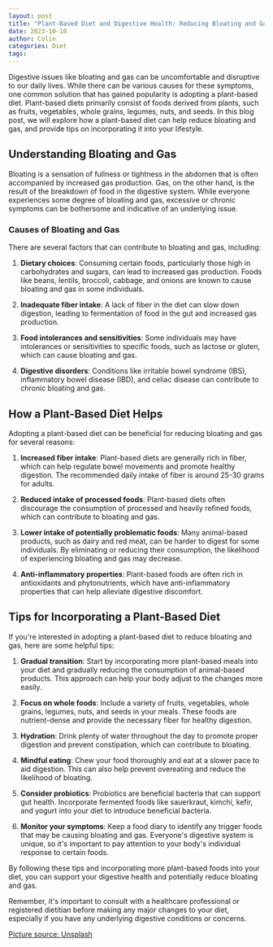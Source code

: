 ```yaml
---
layout: post
title: "Plant-Based Diet and Digestive Health: Reducing Bloating and Gas"
date: 2023-10-10
author: Colin
categories: Diet
tags: 
---
```


Digestive issues like bloating and gas can be uncomfortable and disruptive to our daily lives. While there can be various causes for these symptoms, one common solution that has gained popularity is adopting a plant-based diet. Plant-based diets primarily consist of foods derived from plants, such as fruits, vegetables, whole grains, legumes, nuts, and seeds. In this blog post, we will explore how a plant-based diet can help reduce bloating and gas, and provide tips on incorporating it into your lifestyle.

## Understanding Bloating and Gas

Bloating is a sensation of fullness or tightness in the abdomen that is often accompanied by increased gas production. Gas, on the other hand, is the result of the breakdown of food in the digestive system. While everyone experiences some degree of bloating and gas, excessive or chronic symptoms can be bothersome and indicative of an underlying issue.

### Causes of Bloating and Gas

There are several factors that can contribute to bloating and gas, including:

1. **Dietary choices**: Consuming certain foods, particularly those high in carbohydrates and sugars, can lead to increased gas production. Foods like beans, lentils, broccoli, cabbage, and onions are known to cause bloating and gas in some individuals.

2. **Inadequate fiber intake**: A lack of fiber in the diet can slow down digestion, leading to fermentation of food in the gut and increased gas production.

3. **Food intolerances and sensitivities**: Some individuals may have intolerances or sensitivities to specific foods, such as lactose or gluten, which can cause bloating and gas.

4. **Digestive disorders**: Conditions like irritable bowel syndrome (IBS), inflammatory bowel disease (IBD), and celiac disease can contribute to chronic bloating and gas.

## How a Plant-Based Diet Helps

Adopting a plant-based diet can be beneficial for reducing bloating and gas for several reasons:

1. **Increased fiber intake**: Plant-based diets are generally rich in fiber, which can help regulate bowel movements and promote healthy digestion. The recommended daily intake of fiber is around 25-30 grams for adults.

2. **Reduced intake of processed foods**: Plant-based diets often discourage the consumption of processed and heavily refined foods, which can contribute to bloating and gas.

3. **Lower intake of potentially problematic foods**: Many animal-based products, such as dairy and red meat, can be harder to digest for some individuals. By eliminating or reducing their consumption, the likelihood of experiencing bloating and gas may decrease.

4. **Anti-inflammatory properties**: Plant-based foods are often rich in antioxidants and phytonutrients, which have anti-inflammatory properties that can help alleviate digestive discomfort.

## Tips for Incorporating a Plant-Based Diet

If you're interested in adopting a plant-based diet to reduce bloating and gas, here are some helpful tips:

1. **Gradual transition**: Start by incorporating more plant-based meals into your diet and gradually reducing the consumption of animal-based products. This approach can help your body adjust to the changes more easily.

2. **Focus on whole foods**: Include a variety of fruits, vegetables, whole grains, legumes, nuts, and seeds in your meals. These foods are nutrient-dense and provide the necessary fiber for healthy digestion.

3. **Hydration**: Drink plenty of water throughout the day to promote proper digestion and prevent constipation, which can contribute to bloating.

4. **Mindful eating**: Chew your food thoroughly and eat at a slower pace to aid digestion. This can also help prevent overeating and reduce the likelihood of bloating.

5. **Consider probiotics**: Probiotics are beneficial bacteria that can support gut health. Incorporate fermented foods like sauerkraut, kimchi, kefir, and yogurt into your diet to introduce beneficial bacteria.

6. **Monitor your symptoms**: Keep a food diary to identify any trigger foods that may be causing bloating and gas. Everyone's digestive system is unique, so it's important to pay attention to your body's individual response to certain foods.

By following these tips and incorporating more plant-based foods into your diet, you can support your digestive health and potentially reduce bloating and gas.

Remember, it's important to consult with a healthcare professional or registered dietitian before making any major changes to your diet, especially if you have any underlying digestive conditions or concerns.

[Picture source: Unsplash](https://source.unsplash.com/1600x900/?plant-based,diet)